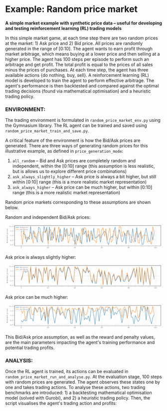 # Example: Random price market
**A simple market example with synthetic price data – useful for developing and testing reinforcement learning (RL) trading models**

In this simple market game, at each time step there are two random prices at the market: 1) Ask price and 2) Bid price.
All prices are randomly generated in the range of [0:10].
The agent wants to earn profit through market arbitrage, which means buying at a lower price and then selling at a higher price. 
The agent has 100 steps per episode to perform such an arbitrage and get profit. The total profit is equal to the prices of all sales minus the prices of purchases. 
At each time step, the agent has three available actions {do nothing, buy, sell}.
A reinforcement learning (RL) model is developed to train the agent to perform effective arbitrage.
The agent's performance is then backtested and compared against the optimal trading decisions (found via mathematical optimisation) and a heuristic trading policy.


### ENVIRONMENT:
The trading environment is formulated in `random_price_market_env.py` using the Gymnasium library.
The RL agent can be trained and saved using `random_price_market_train_and_save.py`.

A critical feature of the environment is how the Bid/Ask prices are generated. There are three ways of generating random prices for this illustrative example, as defined in `price_generation_mode`:
1. `all_random` – Bid and Ask prices are completely random and independent, within the [0:10] range (this assumption is less realistic, but is allows us to explore different price combinations)  
2. `ask_always_slightly_higher` – Ask price is always a bit higher, but still within [0:10] range (this is a more realistic market representation)  
3. `ask_always_higher` – Ask price can be much higher, but within [0:10] range (this is a more realistic market representation)

Random price markets corresponding to these assumptions are shown below.

Random and independent Bid/Ask prices:
<p align="center">
  <img src="prices_example_all_random.png"/>
</p>
Ask price is always slightly higher:
<p align="center">
  <img src="prices_example_ask_always_slightly_higher.png"/>
</p>
Ask price can be much higher:
<p align="center">
  <img src="prices_example_ask_always_higher.png"/>
</p>

This Bid/Ask price assumption, as well as the reward and penalty values, are the main parameters impacting the agent's training performance and potential trading profits.

### ANALYSIS:
Once the RL agent is trained, its actions can be evaluated in `random_price_market_run_and_analyse.py`.
At the evaluation stage, 100 steps with random prices are generated. The agent observes these states one by one and takes trading actions.
To analyse these actions, two trading benchmarks are introduced: 1) a backtesting mathematical optimisation model (solved with Gurobi), and 2) a heuristic trading policy.
Then, the script visualises the agent's trading action and profits:


